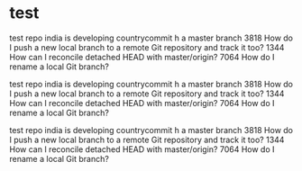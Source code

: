 # test
test repo
india is developing countrycommit
h a master branch
3818
How do I push a new local branch to a remote Git repository and track it too?
1344
How can I reconcile detached HEAD with master/origin?
7064
How do I rename a local Git branch?

test repo
india is developing countrycommit
h a master branch
3818
How do I push a new local branch to a remote Git repository and track it too?
1344
How can I reconcile detached HEAD with master/origin?
7064
How do I rename a local Git branch?

test repo
india is developing countrycommit
h a master branch
3818
How do I push a new local branch to a remote Git repository and track it too?
1344
How can I reconcile detached HEAD with master/origin?
7064
How do I rename a local Git branch?

